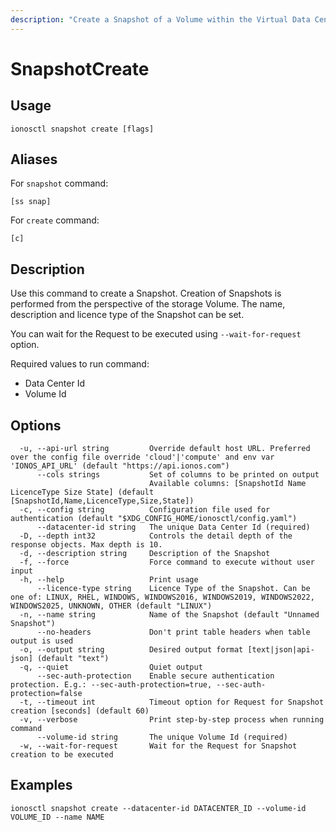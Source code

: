 ```yaml
---
description: "Create a Snapshot of a Volume within the Virtual Data Center"
---
```


# SnapshotCreate

## Usage

```text
ionosctl snapshot create [flags]
```

## Aliases

For `snapshot` command:

```text
[ss snap]
```

For `create` command:

```text
[c]
```

## Description

Use this command to create a Snapshot. Creation of Snapshots is performed from the perspective of the storage Volume. The name, description and licence type of the Snapshot can be set.

You can wait for the Request to be executed using `--wait-for-request` option.

Required values to run command:

* Data Center Id
* Volume Id

## Options

```text
  -u, --api-url string         Override default host URL. Preferred over the config file override 'cloud'|'compute' and env var 'IONOS_API_URL' (default "https://api.ionos.com")
      --cols strings           Set of columns to be printed on output 
                               Available columns: [SnapshotId Name LicenceType Size State] (default [SnapshotId,Name,LicenceType,Size,State])
  -c, --config string          Configuration file used for authentication (default "$XDG_CONFIG_HOME/ionosctl/config.yaml")
      --datacenter-id string   The unique Data Center Id (required)
  -D, --depth int32            Controls the detail depth of the response objects. Max depth is 10.
  -d, --description string     Description of the Snapshot
  -f, --force                  Force command to execute without user input
  -h, --help                   Print usage
      --licence-type string    Licence Type of the Snapshot. Can be one of: LINUX, RHEL, WINDOWS, WINDOWS2016, WINDOWS2019, WINDOWS2022, WINDOWS2025, UNKNOWN, OTHER (default "LINUX")
  -n, --name string            Name of the Snapshot (default "Unnamed Snapshot")
      --no-headers             Don't print table headers when table output is used
  -o, --output string          Desired output format [text|json|api-json] (default "text")
  -q, --quiet                  Quiet output
      --sec-auth-protection    Enable secure authentication protection. E.g.: --sec-auth-protection=true, --sec-auth-protection=false
  -t, --timeout int            Timeout option for Request for Snapshot creation [seconds] (default 60)
  -v, --verbose                Print step-by-step process when running command
      --volume-id string       The unique Volume Id (required)
  -w, --wait-for-request       Wait for the Request for Snapshot creation to be executed
```

## Examples

```text
ionosctl snapshot create --datacenter-id DATACENTER_ID --volume-id VOLUME_ID --name NAME
```

